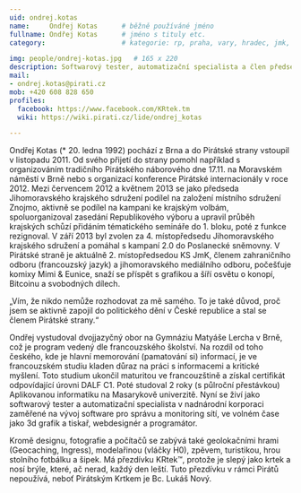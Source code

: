 ```yaml
---
uid: ondrej.kotas
name:     Ondřej Kotas  	# běžně používáné jméno
fullname: Ondřej Kotas  	# jméno s tituly etc.
category:                 	# kategorie: rp, praha, vary, hradec, jmk, senat

img: people/ondrej-kotas.jpg   # 165 x 220
description: Softwarový tester, automatizační specialista a člen předsednictva brněnského sdružení        	# kratký popis, max 160 znaků
mail:
- ondrej.kotas@pirati.cz
mob: +420 608 828 650		  
profiles:              
  facebook: https://www.facebook.com/KRtek.tm
  wiki: https://wiki.pirati.cz/lide/ondrej_kotas

---
```


Ondřej Kotas (* 20. ledna 1992) pochází z Brna a do Pirátské strany vstoupil v listopadu 2011.
Od svého přijetí do strany pomohl například s organizováním tradičního Pirátského náborového dne 17.11. na Moravském náměstí v Brně nebo s organizací konference Pirátské internacionály v roce 2012.
Mezi červencem 2012 a květnem 2013 se jako předseda Jihomoravského krajského sdružení podílel na založení místního sdružení Znojmo, aktivně se podílel na kampani ke krajským volbám, spoluorganizoval zasedání Republikového výboru a upravil průběh krajských schůzí přidáním tématického semináře do 1. bloku, poté z funkce rezignoval.
V září 2013 byl zvolen za 4. místopředsedu Jihomoravského krajského sdružení a pomáhal s kampaní 2.0 do Poslanecké sněmovny.
V Pirátské straně je aktuálně 2. místopředsedou KS JmK, členem zahraničního odboru (francouzský jazyk) a jihomoravského mediálního odboru, počešťuje komixy Mimi & Eunice, snaží se příspět s grafikou a šíří osvětu o konopí, Bitcoinu a svobodných dílech.

„Vím, že nikdo nemůže rozhodovat za mě samého. To je také důvod, proč jsem se aktivně zapojil do politického dění v České republice a stal se členem Pirátské strany.“

Ondřej vystudoval dvojjazyčný obor na Gymnáziu Matyáše Lercha v Brně, což je program vedený dle francouzského školství. Na rozdíl od toho českého, kde je hlavní memorování (pamatování si) informací, je ve francouzském studiu kladen důraz na práci s informacemi a kritické myšlení. Toto studium ukončil maturitou ve francouzštině a získal certifikát odpovídající úrovni DALF C1. Poté studoval 2 roky (s půlroční přestávkou) Aplikovanou informatiku na Masarykově univerzitě.
Nyní se živí jako softwarový tester a automatizační specialista v nadnárodní korporaci zaměřené na vývoj software pro správu a monitoring sítí, ve volném čase jako 3d grafik a tiskař, webdesignér a programátor.

Kromě designu, fotografie a počítačů se zabývá také geolokačními hrami (Geocaching, Ingress), modelařinou (vláčky H0), zpěvem, turistikou, hrou stolního fotbálku a šipek. Má přezdívku KRtek™, protože je slepý jako krtek a nosí brýle, které, ač nerad, každý den leští. Tuto přezdívku v rámci Pirátů nepoužívá, neboť Pirátským Krtkem je Bc. Lukáš Nový.
